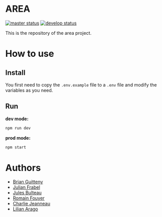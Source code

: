 # AREA
[![master status](http://git.b12powered.com/Eldriann/area/badges/master/pipeline.svg)](http://git.b12powered.com/Eldriann/area/commits/master)
[![develop status](http://git.b12powered.com/Eldriann/area/badges/develop/pipeline.svg)](http://git.b12powered.com/Eldriann/area/commits/develop)

This is the repository of the area project.

# How to use

## Install
You first need to copy the `.env.example` file to a `.env` file and modify the variables as you need.

## Run

**dev mode:**

```bash
npm run dev
```

**prod mode:**

```bash
npm start
```

# Authors

* [Brian Guitteny](https://github.com/briangtn)
* [Julian Frabel](https://github.com/Eldriann)
* [Jules Bulteau](https://github.com/JBulteau)
* [Romain Fouyer](https://github.com/romanosaurus)
* [Charlie Jeanneau](https://github.com/JeSuisCharlie1)
* [Lilian Arago](https://github.com/NahisWayard)
